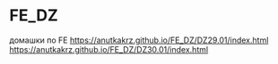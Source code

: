# FE_DZ
домашки по FE
https://anutkakrz.github.io/FE_DZ/DZ29.01/index.html
https://anutkakrz.github.io/FE_DZ/DZ30.01/index.html
